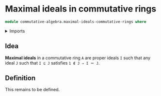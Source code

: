 # Maximal ideals in commutative rings

```agda
module commutative-algebra.maximal-ideals-commutative-rings where
```

<details><summary>Imports</summary>

```agda

```

</details>

## Idea

**Maximal ideals** in a commutative ring `A` are proper ideals `I` such that any
ideal `J` such that `I ⊆ J` satisfies `1 ∉ J ⇒ I ＝ J`.

## Definition

This remains to be defined.
